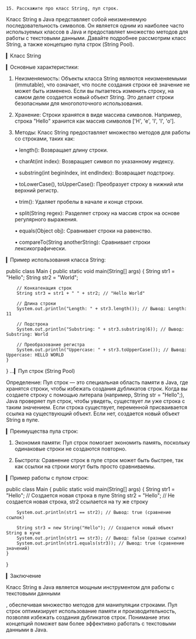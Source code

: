     15.	Расскажите про класс String, пул строк.

Класс String в Java представляет собой неизменяемую последовательность символов. Он является одним из наиболее часто используемых классов в Java и предоставляет множество методов для работы с текстовыми данными. Давайте подробнее рассмотрим класс String, а также концепцию пула строк (String Pool).

▎Класс String

▎Основные характеристики:

1. Неизменяемость: Объекты класса String являются неизменяемыми (immutable), что означает, что после создания строки её значение не может быть изменено. Если вы пытаетесь изменить строку, на самом деле создается новый объект String. Это делает строки безопасными для многопоточного использования.

2. Хранение: Строки хранятся в виде массива символов. Например, строка "Hello" хранится как массив символов ['H', 'e', 'l', 'l', 'o'].

3. Методы: Класс String предоставляет множество методов для работы со строками, таких как:

   • length(): Возвращает длину строки.

   • charAt(int index): Возвращает символ по указанному индексу.

   • substring(int beginIndex, int endIndex): Возвращает подстроку.

   • toLowerCase(), toUpperCase(): Преобразует строку в нижний или верхний регистр.

   • trim(): Удаляет пробелы в начале и конце строки.

   • split(String regex): Разделяет строку на массив строк на основе регулярного выражения.

   • equals(Object obj): Сравнивает строки на равенство.

   • compareTo(String anotherString): Сравнивает строки лексикографически.

▎Пример использования класса String:

public class Main {
public static void main(String[] args) {
String str1 = "Hello";
String str2 = "World";

        // Конкатенация строк
        String str3 = str1 + " " + str2; // "Hello World"

        // Длина строки
        System.out.println("Length: " + str3.length()); // Вывод: Length: 11

        // Подстрока
        System.out.println("Substring: " + str3.substring(6)); // Вывод: Substring: World

        // Преобразование регистра
        System.out.println("Uppercase: " + str3.toUpperCase()); // Вывод: Uppercase: HELLO WORLD
    }
}
...▎Пул строк (String Pool)

Определение: Пул строк — это специальная область памяти в Java, где хранятся строки, чтобы избежать создания дубликатов строк. Когда вы создаете строку с помощью литерала (например, String str = "Hello";), Java проверяет пул строк, чтобы увидеть, существует ли уже строка с таким значением. Если строка существует, переменной присваивается ссылка на существующий объект. Если нет, создается новый объект String в пуле.

▎Преимущества пула строк:

1. Экономия памяти: Пул строк помогает экономить память, поскольку одинаковые строки не создаются повторно.

2. Быстрота: Сравнение строк в пуле строк может быть быстрее, так как ссылки на строки могут быть просто сравниваемы.

▎Пример работы с пулом строк:

public class Main {
public static void main(String[] args) {
String str1 = "Hello"; // Создается новая строка в пуле
String str2 = "Hello"; // Не создается новая строка, str2 ссылается на ту же строку

        System.out.println(str1 == str2); // Вывод: true (сравнение ссылок)

        String str3 = new String("Hello"); // Создается новый объект String в куче
        System.out.println(str1 == str3); // Вывод: false (разные ссылки)
        System.out.println(str1.equals(str3)); // Вывод: true (сравнение значений)
    }
}

 ▎Заключение

Класс String в Java является мощным инструментом для работы с текстовыми данными


, обеспечивая множество методов для манипуляции строками. Пул строк оптимизирует использование памяти и производительность, позволяя избежать создания дубликатов строк. Понимание этих концепций поможет вам более эффективно работать с текстовыми данными в Java.